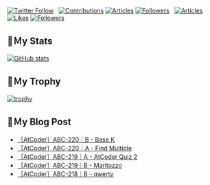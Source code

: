 [![Twitter Follow](https://img.shields.io/twitter/follow/hyperdb?label=twitter&logo=twitter&style=plastic)](https://twitter.com/hyperdb)
&nbsp;
[![Contributions](https://badgen.org/img/qiita/hyperdb/contributions?style=plastic)](https://qiita.com/hyperdb)
[![Articles](https://badgen.org/img/qiita/hyperdb/articles?style=plastic)](https://qiita.com/hyperdb)
[![Followers](https://badgen.org/img/qiita/hyperdb/followers?style=plastic)](https://qiita.com/hyperdb)
&nbsp;
[![Articles](https://badgen.org/img/zenn/hyperdb/articles)](https://zenn.dev/hyperdb)
[![Likes](https://badgen.org/img/zenn/hyperdb/likes?style=plastic)](https://zenn.dev/hyperdb)
[![Followers](https://badgen.org/img/zenn/hyperdb/followers?style=plastic)](https://zenn.dev/hyperdb)

## 🔖Ｍy Stats

[![GitHub stats](https://github-readme-stats-eight-theta.vercel.app/api?username=hyperdb&theme=radical&count_private=true&show_icons=true)](https://github.com/anuraghazra/github-readme-stats)

## 🔖Ｍy Trophy

[![trophy](https://github-profile-trophy.vercel.app/?username=hyperdb&theme=onedark)](https://github.com/ryo-ma/github-profile-trophy)

## 🔖Ｍy Blog Post

<!-- BLOG-POST-LIST:START -->
- [［AtCoder］ABC-220｜B - Base K](https://zenn.dev/hyperdb/articles/e931f01e962d42)
- [［AtCoder］ABC-220｜A - Find Multiple](https://zenn.dev/hyperdb/articles/708c142a267424)
- [［AtCoder］ABC-219｜A - AtCoder Quiz 2](https://zenn.dev/hyperdb/articles/f90f1ee7f3801f)
- [［AtCoder］ABC-219｜B - Maritozzo](https://zenn.dev/hyperdb/articles/df58d7d0edd3a8)
- [［AtCoder］ABC-218｜B - qwerty](https://zenn.dev/hyperdb/articles/cd0ede289c3b28)
<!-- BLOG-POST-LIST:END -->
